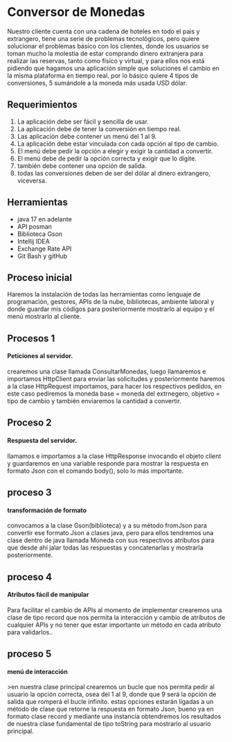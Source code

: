 <h1>Conversor de Monedas</h1>

<p>Nuestro cliente cuenta con una cadena de hoteles en todo el pais y extrangero, tiene una serie de problemas tecnológicos, pero quiere solucionar el problemas básico con los clientes, donde los usuarios se toman mucho la molestia de estar comprando dinero extranjera para realizar las reservas, tanto como físico y virtual, y para ellos nos está pidiendo que hagamos una aplicación simple que soluciones el cambio en la misma plataforma en tiempo real. por lo básico quiere 4 tipos de conversiones, 5 sumándole a la moneda más usada USD dólar.</p>

<h2>Requerimientos</h2>
<ol>
  
  <li>La aplicación debe ser fácil y sencilla de usar.</li>
  <li>La aplicación debe de tener la conversión en tiempo real.</li>
  <li>Las aplicación debe contener un menú del 1 al 9.</li>
  <li>La aplicación debe estar vinculada con cada opción al tipo de cambio.</li>
  <li>El menú debe pedir la opción a elegir y exigir la cantidad a convertir.</li>
  <li>El menú debe de pedir la opción correcta y exigir que lo digite.</li>
  <li>también debe contener una opción de salida.</li>
  <li>todas las conversiones deben de ser del dólar al dinero extrangero, viceversa.</li>
</ol>
<h2>Herramientas</h2>
<ul>
  <li>java 17 en adelante</li>
  <li>API posman</li>
  <li>Biblioteca Gson</li>
  <li>Intellij IDEA</li>
  <li>Exchange Rate API</li>
  <li>Git Bash y gitHub</li>
</ul>
<h2>Proceso inicial</h2>
Haremos la instalación de todas las herramientas como lenguaje de programación, gestores, APIs de la nube, bibliotecas, ambiente laboral y donde guardar mis códigos para posteriormente mostrarlo al equipo y el menú mostrarlo al cliente.

<h2>Procesos 1</h2>
<h4>Peticiones al servidor.</h4>
crearemos una clase llamada ConsultarMonedas, luego llamaremos e importamos HttpClient para enviar las solicitudes y posteriormente haremos a la clase HttpRequest importamos, para hacer los respectivos pedidos, en este caso pediremos la moneda base = moneda del extrnegero, objetivo = tipo de cambio y también enviaremos la cantidad a convertir.

<h2>Proceso 2</h2>
<h4>Respuesta del servidor.</h4>
llamamos e importamos a la clase HttpResponse invocando el objeto client y guardaremos en una variable responde para mostrar la respuesta en formato Json con el comando body(), solo lo más importante.


<h2>proceso 3</h2>
<h4>transformación de formato</h4>
convocamos a la clase Gson(biblioteca) y a su método fromJson para convertir ese formato Json a clases java, pero para ellos tendremos una clase dentro de java llamada Moneda con sus respectivos atributos para que desde ahí jalar todas las respuestas y concatenarlas y mostrarla posteriormente.

<h2>proceso 4</h2>
<h4>Atributos fácil de manipular</h4>
Para facilitar el cambio de APIs al momento de implementar crearemos una clase de tipo record que nos permita la interacción y cambio de atributos de cualquier APIs y no tener que estar importante un método en cada atributo para validarlos..

<h2>proceso 5</h2>
<h4>menú de interacción</h4>
<p>>en nuestra clase principal crearemos un bucle que nos permita pedir al usuario la opción correcta, osea del 1 al 9, donde que 9 será la opción de salida que romperá el bucle infinito. 
estas opciones estarán ligadas a un método de clase que retorne la respuesta en formato 
Json, bueno ya en formato clase record  y mediante una instancia obtendremos los resultados de nuestra clase fundamental de tipo toString para mostrarlo al usuario principal.</p>

